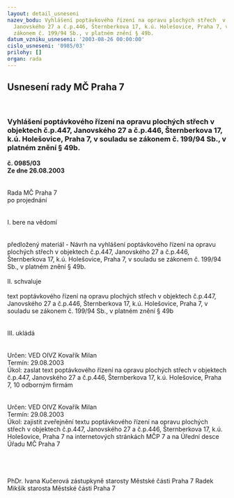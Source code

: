 ```yaml
---
layout: detail_usneseni
nazev_bodu: Vyhlášení poptávkového řízení na opravu plochých střech  v objektech č.p.447,
  Janovského 27 a č.p.446, Šternberkova 17, k.ú. Holešovice, Praha 7, v souladu se
  zákonem č. 199/94 Sb., v platném znění § 49b.
datum_vzniku_usneseni: '2003-08-26 00:00:00'
cislo_usneseni: '0985/03'
prilohy: []
organ: rada
---
```

<div id="ucUsn_pList" class="usn">
	<span><h2>Usnesení rady MČ Praha 7 </h2>
<br></span><div class="standBody">
<span><h3>Vyhlášení poptávkového řízení na opravu plochých střech  v objektech č.p.447, Janovského 27 a č.p.446, Šternberkova 17, k.ú. Holešovice, Praha 7, v souladu se zákonem č. 199/94 Sb., v platném znění § 49b.</h3></span><div class="center">
		<strong>č. 0985/03</strong><br>
	</div>
<div class="center">
		<strong>Ze dne 26.08.2003</strong><br><br>
	</div>
<br>Rada MČ Praha 7<br>po projednání<br><br><br>I.	bere na vědomí<br><br> <br>předložený materiál - Návrh na vyhlášení poptávkového řízení na opravu plochých střech  v objektech č.p.447, Janovského 27 a č.p.446, Šternberkova 17, k.ú. Holešovice, Praha 7, v souladu se zákonem č. 199/94 Sb., v platném znění § 49b.<br><br>II.	schvaluje <br><br>text poptávkového řízení na opravu plochých střech v objektech č.p.447, Janovského 27 a č.p.446, Šternberkova 17, k.ú. Holešovice, Praha 7, v souladu se zákonem č. 199/94 Sb., v platném znění § 49b<br> <br><br>III.	ukládá<br> <br> <br>Určen:	VED OIVZ Kovařík Milan<br>Termín: 29.08.2003<br>Úkol:	zaslat text poptávkového řízení na opravu plochých střech v objektech č.p.447, Janovského 27 a č.p.446, Šternberkova 17, k.ú. Holešovice, Praha 7, 10 odborným firmám<br> <br><br>Určen:	VED OIVZ Kovařík Milan<br>Termín: 29.08.2003<br>Úkol:	zajistit zveřejnění textu poptávkového řízení na opravu plochých střech v objektech č.p.447, Janovského 27 a č.p.446, Šternberkova 17, k.ú. Holešovice, Praha 7 na internetových stránkách MČP 7 a na Úřední desce Úřadu MČ Praha 7<br> <br><br> <br>	<br>PhDr. Ivana Kučerová zástupkyně starosty Městské části Praha 7	 Radek Mikšík starosta Městské části Praha 7<br>	<br><br>
</div>
</div>